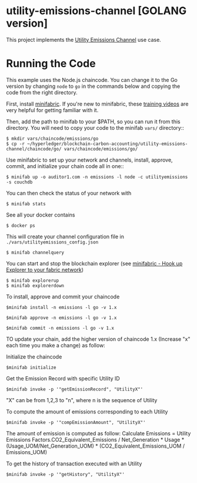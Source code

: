# utility-emissions-channel [GOLANG version]

This project implements the [Utility Emissions Channel](https://wiki.hyperledger.org/display/CASIG/Utility+Emissions+Channel) use case.

Running the Code
================

This example uses the Node.js chaincode.  You can change it to the Go version by changing ``node`` to ``go`` in the commands below and copying the code from the right directory.

First, install [minifabric](https://github.com/litong01/minifabric).  If you're new to minifabric, these [training videos](https://www.youtube.com/playlist?list=PL0MZ85B_96CExhq0YdHLPS5cmSBvSmwyO) are very helpful for getting familiar with it.

Then, add the path to minifab to your $PATH, so you can run it from this directory.  You will need to copy your code to the minifab ``vars/`` directory::  

    $ mkdir vars/chaincode/emissions/go
    $ cp -r ~/hyperledger/blockchain-carbon-accounting/utility-emissions-channel/chaincode/go/ vars/chaincode/emissions/go/

Use minifabric to set up your network and channels, install, approve, commit, and initialize your chain code all in one::

    $ minifab up -o auditor1.com -n emissions -l node -c utilityemissions -s couchdb

You can then check the status of your network with

    $ minifab stats

See all your docker contains

    $ docker ps

This will create your channel configuration file in ``./vars/utilityemissions_config.json``

    $ minifab channelquery


You can start and stop the blockchain explorer (see [minifabric - Hook up Explorer to your fabric network](https://github.com/litong01/minifabric/blob/master/docs/README.md#explorer-your-fabric-network))

    $ minifab explorerup
    $ minifab explorerdown

To install, approve and commit your chaincode

    $minifab install -n emissions -l go -v 1.x

    $minifab approve -n emissions -l go -v 1.x

    $minifab commit -n emissions -l go -v 1.x

TO update your chain, add the higher version of chaincode 1.x (Increase "x" each time you make a change) as follow:

Initialize the chaincode 

    $minifab initialize

Get the Emission Record with specific Utility ID 

    $minifab invoke -p '"getEmissionRecord", "UtilityX"'

"X" can be from 1,2,3 to "n", where n is the sequence of Utility 

To compute the amount of emissions corresponding to each Utility 

    $minifab invoke -p '"compEmissionAmount", "UtilityX"'

The amount of emission is computed as follow: 
    Calculate Emissions = Utility Emissions Factors.CO2_Equivalent_Emissions / Net_Generation * Usage * (Usage_UOM/Net_Generation_UOM) * (CO2_Equivalent_Emissions_UOM / Emissions_UOM)

To get the history of transaction executed with an Utility

    $minifab invoke -p '"getHistory", "UtilityX"'
